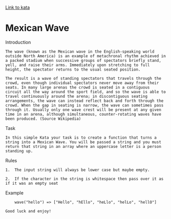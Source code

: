 [Link to kata](https://www.codewars.com/kata/58f5c63f1e26ecda7e000029/javascript)

# Mexican Wave

Introduction

    The wave (known as the Mexican wave in the English-speaking world outside North America) is an example of metachronal rhythm achieved in a packed stadium when successive groups of spectators briefly stand, yell, and raise their arms. Immediately upon stretching to full height, the spectator returns to the usual seated position.

    The result is a wave of standing spectators that travels through the crowd, even though individual spectators never move away from their seats. In many large arenas the crowd is seated in a contiguous circuit all the way around the sport field, and so the wave is able to travel continuously around the arena; in discontiguous seating arrangements, the wave can instead reflect back and forth through the crowd. When the gap in seating is narrow, the wave can sometimes pass through it. Usually only one wave crest will be present at any given time in an arena, although simultaneous, counter-rotating waves have been produced. (Source Wikipedia)

Task

    In this simple Kata your task is to create a function that turns a string into a Mexican Wave. You will be passed a string and you must return that string in an array where an uppercase letter is a person standing up.

Rules

    1.  The input string will always be lower case but maybe empty.

    2.  If the character in the string is whitespace then pass over it as if it was an empty seat

Example

        wave("hello") => ["Hello", "hEllo", "heLlo", "helLo", "hellO"]

    Good luck and enjoy!
